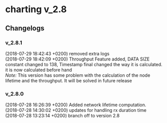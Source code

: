 # charting v_2.8

## Changelogs

### v_2.8.1

   (2018-07-29 18:42:43 +0200) <nyxonman> removed extra logs  
   (2018-07-29 18:42:09 +0200) <nyxonman> Throughput Feature added, DATA SIZE constant changed to 138, Timestamp final changed the way it is calculated. it is now calculated before hand   
   *Note:* This version has some problem with the calculation of the node lifetime and the throughput. It will be solved in future release

### v_2.8.0

   (2018-07-28 16:26:39 +0200) <nyxonman> Added network lifetime computation.  
   (2018-07-28 14:30:02 +0200) <nyxonman> updates for handling rx duration time  
   (2018-07-28 13:23:14 +0200) <nyxonman> branch off to version 2.8  
